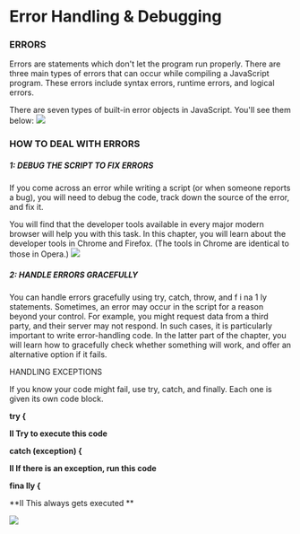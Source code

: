 # Error Handling & Debugging
### ERRORS
Errors are statements which don't let the program run properly. There are three main types of errors that can occur while compiling a JavaScript program. These errors include syntax errors, runtime errors, and logical errors.

There are seven types of built-in error objects in
JavaScript. You'll see them below:
![](https://files.speakerdeck.com/presentations/5ad67abfcb8743499474344873514b08/slide_17.jpg)



### HOW TO DEAL WITH ERRORS

##### 1: DEBUG THE SCRIPT TO FIX ERRORS
If you come across an error while writing a script
(or when someone reports a bug), you will need to
debug the code, track down the source of the error,
and fix it.

You will find that the developer tools available in
every major modern browser will help you with
this task. In this chapter, you will learn about the
developer tools in Chrome and Firefox. (The tools in
Chrome are identical to those in Opera.)
![](https://miro.medium.com/max/1024/1*dahHaMDlEHzN_oXTam7Ibw.jpeg)

##### 2: HANDLE ERRORS GRACEFULLY
You can handle errors gracefully using try, catch,
throw, and f i na 1 ly statements.
Sometimes, an error may occur in the script for a
reason beyond your control. For example, you might
request data from a third party, and their server
may not respond. In such cases, it is particularly
important to write error-handling code.
In the latter part of the chapter, you will learn how to
gracefully check whether something will work, and
offer an alternative option if it fails. 

HANDLING EXCEPTIONS

If you know your code might fail, use try, catch, and finally.
Each one is given its own code block.

**try {**

**II Try to execute this code**

**catch (exception) {**

**II If there is an exception, run this code**

**fina lly {**

**II This always gets executed **

![](https://i.ytimg.com/vi/GYWUr7xlK-w/maxresdefault.jpg)